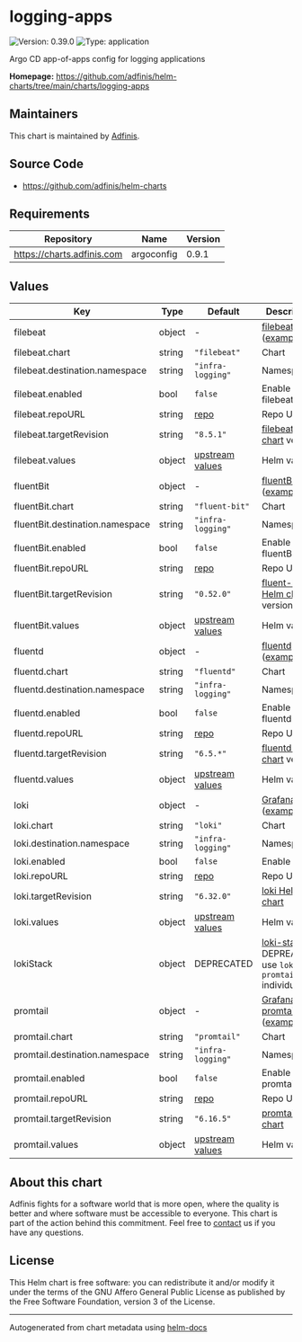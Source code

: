 # logging-apps

![Version: 0.39.0](https://img.shields.io/badge/Version-0.39.0-informational?style=flat-square) ![Type: application](https://img.shields.io/badge/Type-application-informational?style=flat-square)

Argo CD app-of-apps config for logging applications

**Homepage:** <https://github.com/adfinis/helm-charts/tree/main/charts/logging-apps>

## Maintainers
This chart is maintained by [Adfinis](https://adfinis.com/?pk_campaign=github&pk_kwd=helm-charts).

## Source Code

* <https://github.com/adfinis/helm-charts>

## Requirements

| Repository | Name | Version |
|------------|------|---------|
| https://charts.adfinis.com | argoconfig | 0.9.1 |

## Values

| Key | Type | Default | Description |
|-----|------|---------|-------------|
| filebeat | object | - | [filebeat](https://github.com/elastic/beats/tree/master/filebeat) ([example](./examples/filebeat.yaml)) |
| filebeat.chart | string | `"filebeat"` | Chart |
| filebeat.destination.namespace | string | `"infra-logging"` | Namespace |
| filebeat.enabled | bool | `false` | Enable filebeat |
| filebeat.repoURL | string | [repo](https://helm.elastic.co) | Repo URL |
| filebeat.targetRevision | string | `"8.5.1"` | [filebeat Helm chart](https://github.com/elastic/helm-charts/tree/master/filebeat) version |
| filebeat.values | object | [upstream values](https://github.com/elastic/helm-charts/tree/master/filebeat/values.yaml) | Helm values |
| fluentBit | object | - | [fluentBit](https://github.com/fluent/fluent-bit) ([example](./examples/fluentBit.yaml)) |
| fluentBit.chart | string | `"fluent-bit"` | Chart |
| fluentBit.destination.namespace | string | `"infra-logging"` | Namespace |
| fluentBit.enabled | bool | `false` | Enable fluentBit |
| fluentBit.repoURL | string | [repo](https://fluent.github.io/helm-charts) | Repo URL |
| fluentBit.targetRevision | string | `"0.52.0"` | [fluent-bit Helm chart](https://github.com/fluent/helm-charts/tree/main/charts/fluent-bit) version |
| fluentBit.values | object | [upstream values](https://github.com/fluent/helm-charts/blob/main/charts/fluent-bit/values.yaml) | Helm values |
| fluentd | object | - | [fluentd](https://github.com/fluent/fluentd) ([example](./examples/fluentd.yaml)) |
| fluentd.chart | string | `"fluentd"` | Chart |
| fluentd.destination.namespace | string | `"infra-logging"` | Namespace |
| fluentd.enabled | bool | `false` | Enable fluentd |
| fluentd.repoURL | string | [repo](https://charts.bitnami.com/bitnami) | Repo URL |
| fluentd.targetRevision | string | `"6.5.*"` | [fluentd Helm chart](https://github.com/bitnami/charts/tree/master/bitnami/fluentd) version |
| fluentd.values | object | [upstream values](https://github.com/bitnami/charts/tree/master/bitnami/fluentd/values.yaml) | Helm values |
| loki | object | - | [Grafana Loki](https://grafana.com/oss/loki/) ([example](./examples/loki.yaml)) |
| loki.chart | string | `"loki"` | Chart |
| loki.destination.namespace | string | `"infra-logging"` | Namespace |
| loki.enabled | bool | `false` | Enable loki |
| loki.repoURL | string | [repo](https://grafana.github.io/helm-charts) | Repo URL |
| loki.targetRevision | string | `"6.32.0"` | [loki Helm chart](https://github.com/grafana/loki/tree/main/production/helm/loki) |
| loki.values | object | [upstream values](https://github.com/grafana/loki/blob/main/production/helm/loki/values.yaml) | Helm values |
| lokiStack | object | DEPRECATED | [loki-stack](https://github.com/grafana/loki) is DEPREACTED use `loki` and `promtail` individually |
| promtail | object | - | [Grafana Loki promtail](https://grafana.com/docs/loki/latest/send-data/promtail/) ([example](./examples/promtail.yaml)) |
| promtail.chart | string | `"promtail"` | Chart |
| promtail.destination.namespace | string | `"infra-logging"` | Namespace |
| promtail.enabled | bool | `false` | Enable promtail |
| promtail.repoURL | string | [repo](https://grafana.github.io/helm-charts) | Repo URL |
| promtail.targetRevision | string | `"6.16.5"` | [promtail Helm chart](https://github.com/grafana/helm-charts/tree/main/charts/promtail) |
| promtail.values | object | [upstream values](https://github.com/grafana/helm-charts/blob/main/charts/promtail/values.yaml) | Helm values |

## About this chart

Adfinis fights for a software world that is more open, where the quality is
better and where software must be accessible to everyone. This chart
is part of the action behind this commitment. Feel free to
[contact](https://adfinis.com/kontakt/?pk_campaign=github&pk_kwd=helm-charts)
us if you have any questions.

## License

This Helm chart is free software: you can redistribute it and/or modify it under the terms
of the GNU Affero General Public License as published by the Free Software Foundation,
version 3 of the License.

----------------------------------------------
Autogenerated from chart metadata using [helm-docs](https://github.com/norwoodj/helm-docs/)

